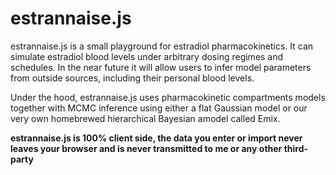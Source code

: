 # estrannaise.js
estrannaise.js is a small playground for estradiol pharmacokinetics. It can simulate estradiol blood levels under arbitrary dosing regimes and schedules. In the near future it will allow users to infer model parameters from outside sources, including their personal blood levels.

Under the hood, estrannaise.js uses pharmacokinetic compartments models together with MCMC inference using either a flat Gaussian model or our very own homebrewed hierarchical Bayesian amodel called Emix.

**estrannaise.js is 100% client side, the data you enter or import never leaves your browser and is never transmitted to me or any other third-party**